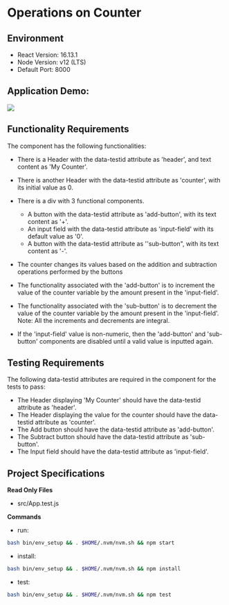 # Operations on Counter

## Environment 

- React Version: 16.13.1
- Node Version: v12 (LTS)
- Default Port: 8000

## Application Demo:

![](https://hrcdn.net/s3_pub/istreet-assets/vlJg9JuFQiA43aHAlMG2Bw/ezgif-3-e9946cbf5973.gif)

## Functionality Requirements

The component has the following functionalities: 

- There is a Header with the data-testid attribute as 'header', and text content as 'My Counter'.
- There is another Header with the data-testid attribute as 'counter', with its initial value as 0. 
- There is a div with 3 functional components.
    - A button with the data-testid attribute as 'add-button', with its text content as '+'.
    - An input field with the data-testid attribute as 'input-field' with its default value as '0'.
    - A button with the data-testid attribute as ''sub-button", with its text content as '-'.
- The counter changes its values based on the addition and subtraction operations performed by the buttons
- The functionality associated with the 'add-button' is to increment the value of the counter variable by the amount present in the 'input-field'.
- The functionality associated with the 'sub-button' is to decrement the value of the counter variable by the amount present in the 'input-field'.
Note: All the increments and decrements are integral.

- If the 'input-field' value is non-numeric, then the 'add-button' and 'sub-button' components are disabled until a valid value is inputted again.

## Testing Requirements

The following data-testid attributes are required in the component for the tests to pass:

- The Header displaying 'My Counter' should have the data-testid attribute as 'header'.
- The Header displaying the value for the counter should have the data-testid attribute as 'counter'.
- The Add button should have the data-testid attribute as 'add-button'.
- The Subtract button should have the data-testid attribute as 'sub-button'.
- The Input field should have the data-testid attribute as 'input-field'.

## Project Specifications

**Read Only Files**
- src/App.test.js

**Commands**
- run: 
```bash
bash bin/env_setup && . $HOME/.nvm/nvm.sh && npm start
```
- install: 
```bash
bash bin/env_setup && . $HOME/.nvm/nvm.sh && npm install
```
- test: 
```bash
bash bin/env_setup && . $HOME/.nvm/nvm.sh && npm test
```
